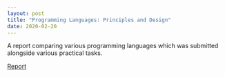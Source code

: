```yaml
---
layout: post
title: "Programming Languages: Principles and Design"
date: 2020-02-20
---
```


A report comparing various programming languages which was submitted alongside various practical tasks.

[Report](https://drive.proton.me/urls/FP8WY4MYN0#NdGDqGvdDQ7k)
